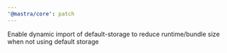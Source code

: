 ```yaml
---
'@mastra/core': patch
---
```


Enable dynamic import of default-storage to reduce runtime/bundle size when not using default storage
